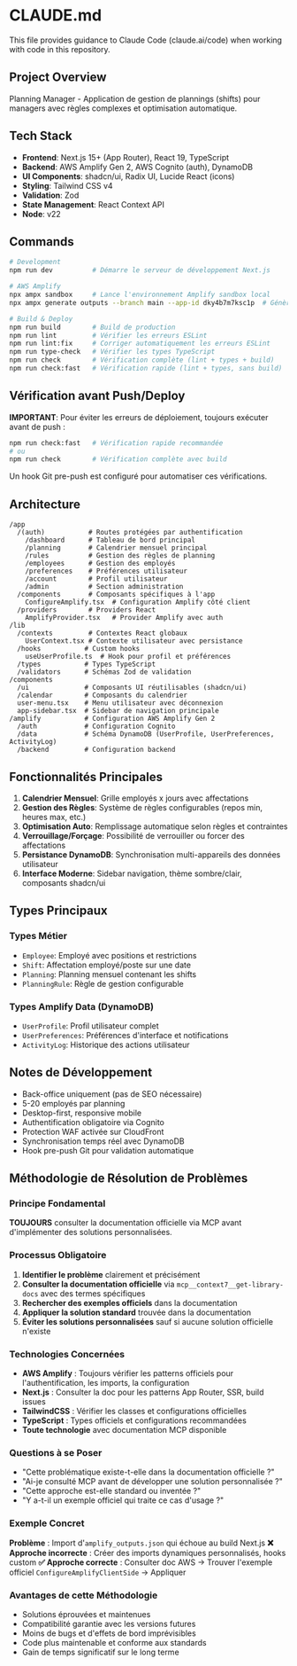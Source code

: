 # CLAUDE.md

This file provides guidance to Claude Code (claude.ai/code) when working with code in this repository.

## Project Overview

Planning Manager - Application de gestion de plannings (shifts) pour managers avec règles complexes et optimisation automatique.

## Tech Stack

- **Frontend**: Next.js 15+ (App Router), React 19, TypeScript
- **Backend**: AWS Amplify Gen 2, AWS Cognito (auth), DynamoDB
- **UI Components**: shadcn/ui, Radix UI, Lucide React (icons)
- **Styling**: Tailwind CSS v4
- **Validation**: Zod
- **State Management**: React Context API
- **Node**: v22

## Commands

```bash
# Development
npm run dev          # Démarre le serveur de développement Next.js

# AWS Amplify
npx ampx sandbox     # Lance l'environnement Amplify sandbox local
npx ampx generate outputs --branch main --app-id dky4b7m7ksc1p  # Génère les types Amplify depuis le backend déployé

# Build & Deploy
npm run build        # Build de production
npm run lint         # Vérifier les erreurs ESLint
npm run lint:fix     # Corriger automatiquement les erreurs ESLint
npm run type-check   # Vérifier les types TypeScript
npm run check        # Vérification complète (lint + types + build)
npm run check:fast   # Vérification rapide (lint + types, sans build)
```

## Vérification avant Push/Deploy

**IMPORTANT**: Pour éviter les erreurs de déploiement, toujours exécuter avant de push :

```bash
npm run check:fast   # Vérification rapide recommandée
# ou
npm run check        # Vérification complète avec build
```

Un hook Git pre-push est configuré pour automatiser ces vérifications.

## Architecture

```
/app
  /(auth)           # Routes protégées par authentification
    /dashboard      # Tableau de bord principal
    /planning       # Calendrier mensuel principal
    /rules          # Gestion des règles de planning  
    /employees      # Gestion des employés
    /preferences    # Préférences utilisateur
    /account        # Profil utilisateur
    /admin          # Section administration
  /components       # Composants spécifiques à l'app
    ConfigureAmplify.tsx  # Configuration Amplify côté client
  /providers        # Providers React
    AmplifyProvider.tsx   # Provider Amplify avec auth
/lib
  /contexts         # Contextes React globaux
    UserContext.tsx # Contexte utilisateur avec persistance
  /hooks           # Custom hooks
    useUserProfile.ts  # Hook pour profil et préférences
  /types           # Types TypeScript
  /validators      # Schémas Zod de validation
/components
  /ui              # Composants UI réutilisables (shadcn/ui)
  /calendar        # Composants du calendrier
  user-menu.tsx    # Menu utilisateur avec déconnexion
  app-sidebar.tsx  # Sidebar de navigation principale
/amplify           # Configuration AWS Amplify Gen 2
  /auth            # Configuration Cognito
  /data            # Schéma DynamoDB (UserProfile, UserPreferences, ActivityLog)
  /backend         # Configuration backend
```

## Fonctionnalités Principales

1. **Calendrier Mensuel**: Grille employés x jours avec affectations
2. **Gestion des Règles**: Système de règles configurables (repos min, heures max, etc.)
3. **Optimisation Auto**: Remplissage automatique selon règles et contraintes
4. **Verrouillage/Forçage**: Possibilité de verrouiller ou forcer des affectations
5. **Persistance DynamoDB**: Synchronisation multi-appareils des données utilisateur
6. **Interface Moderne**: Sidebar navigation, thème sombre/clair, composants shadcn/ui

## Types Principaux

### Types Métier
- `Employee`: Employé avec positions et restrictions
- `Shift`: Affectation employé/poste sur une date
- `Planning`: Planning mensuel contenant les shifts
- `PlanningRule`: Règle de gestion configurable

### Types Amplify Data (DynamoDB)
- `UserProfile`: Profil utilisateur complet
- `UserPreferences`: Préférences d'interface et notifications
- `ActivityLog`: Historique des actions utilisateur

## Notes de Développement

- Back-office uniquement (pas de SEO nécessaire)
- 5-20 employés par planning
- Desktop-first, responsive mobile
- Authentification obligatoire via Cognito
- Protection WAF activée sur CloudFront
- Synchronisation temps réel avec DynamoDB
- Hook pre-push Git pour validation automatique

## Méthodologie de Résolution de Problèmes

### Principe Fondamental
**TOUJOURS** consulter la documentation officielle via MCP avant d'implémenter des solutions personnalisées.

### Processus Obligatoire
1. **Identifier le problème** clairement et précisément
2. **Consulter la documentation officielle** via `mcp__context7__get-library-docs` avec des termes spécifiques
3. **Rechercher des exemples officiels** dans la documentation
4. **Appliquer la solution standard** trouvée dans la documentation
5. **Éviter les solutions personnalisées** sauf si aucune solution officielle n'existe

### Technologies Concernées
- **AWS Amplify** : Toujours vérifier les patterns officiels pour l'authentification, les imports, la configuration
- **Next.js** : Consulter la doc pour les patterns App Router, SSR, build issues
- **TailwindCSS** : Vérifier les classes et configurations officielles
- **TypeScript** : Types officiels et configurations recommandées
- **Toute technologie** avec documentation MCP disponible

### Questions à se Poser
- "Cette problématique existe-t-elle dans la documentation officielle ?"
- "Ai-je consulté MCP avant de développer une solution personnalisée ?"
- "Cette approche est-elle standard ou inventée ?"
- "Y a-t-il un exemple officiel qui traite ce cas d'usage ?"

### Exemple Concret
**Problème** : Import d'`amplify_outputs.json` qui échoue au build Next.js
**❌ Approche incorrecte** : Créer des imports dynamiques personnalisés, hooks custom
**✅ Approche correcte** : Consulter doc AWS → Trouver l'exemple officiel `ConfigureAmplifyClientSide` → Appliquer

### Avantages de cette Méthodologie
- Solutions éprouvées et maintenues
- Compatibilité garantie avec les versions futures
- Moins de bugs et d'effets de bord imprévisibles  
- Code plus maintenable et conforme aux standards
- Gain de temps significatif sur le long terme